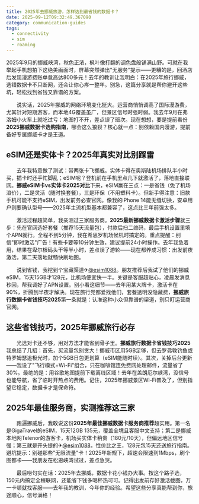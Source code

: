 ```yaml
---
title: 2025年去挪威旅游，怎样选到最省钱的数据卡？
date: 2025-09-12T09:32:49.367090
category: communication-guides
tags:
  - connectivity
  - sim
  - roaming
---
```


2025年9月的挪威峡湾，秋色正浓，枫叶像打翻的调色盘般铺满山野。可就在我举起手机想拍下这绝美画面时，屏幕突然弹出"无服务"提示——更糟的是，回酒店后发现漫游费账单竟高达800多元！去年的教训让我明白：在2025年旅行挪威，选错数据卡不只断网，还会让你心疼一整年。别急，这篇分享就是帮你避开这些坑，轻松找到省钱又靠谱的方案。

　　说实话，2025年挪威的网络环境变化挺大。运营商悄悄调高了国际漫游费，尤其针对短期游客，而本地4G覆盖虽广，但景区信号时强时弱。我去年9月在弗洛姆小火车上就吃过亏：地图打不开，差点误了班次。现在想想，要是提前看份**2025挪威数据卡选购指南**，哪会这么狼狈？核心就一点：别依赖国内漫游，提前备好专属挪威卡才是王道。

## eSIM还是实体卡？2025年真实对比别踩雷

　　去年我特意做了测试：带两张卡飞挪威。实体卡得在奥斯陆机场排队半小时买，插卡时还手忙脚乱；eSIM呢？登机前在手机里点几下就激活了，落地直接联网。**挪威eSIM卡vs实体卡2025对比**下来，eSIM赢在三点：一是省钱（免了机场溢价），二是灵活（随时换套餐），三是环保（不用塑料卡）。但新手得注意：旧款手机可能不支持eSIM，出发前务必查官网。像我的iPhone 14能无缝切换，安卓用户则要确认型号——2025年主流机型基本都兼容了，这点比三年前强太多。

　　激活过程超简单，我亲测过三家服务商。**2025最新挪威数据卡激活步骤**就三步：先在官网选好套餐（推荐15天流量包），付款后扫二维码，最后手机设置里填个APN就行。全程不到5分钟，我在希思罗机场候机时搞定的。重点提醒：别信"即时激活"广告！有些卡要等10分钟生效，建议提前24小时操作。去年我急着用，结果在卑尔根码头干等半小时，差点误了游轮——现在都养成习惯：出发前夜激活，第二天落地就畅快刷地图。

　　说到省钱，我挖到个宝藏渠道✈[@esim1088](https://t.me/s/esim1088)。朋友推荐后我试了他们的挪威eSIM，15天15GB才128元，比机场便宜快一半。关键是客服超贴心，凌晨发消息秒回，帮我调好了APN设置。别小看这细节——去年用某大牌卡，激活卡在90%，折腾到半夜才解决。现在旅行党都爱找他们，套餐透明没隐藏费，**挪威旅行数据卡省钱技巧2025**第一条就是：认准这种小众但靠谱的渠道，别只盯运营商官网。

## 这些省钱技巧，2025年挪威旅行必存

　　光选对卡还不够，用对方法才能省到骨子里。**挪威旅行数据卡省钱技巧2025**我总结了几招：首先，买流量包别贪大！挪威市区用5GB足够，但去罗弗敦钓鱼或特罗姆瑟追极光时，加个5GB日包更划算（eSIM能随时续）。其次，关掉后台更新——我设了"飞行模式+Wi-Fi"组合，只在咖啡馆连免费网处理邮件，流量省了30%。最绝的是：用谷歌地图提前下载离线区域！去年在盖朗厄尔峡湾，没信号也能导航，省了临时开热点的费用。记住，2025年挪威景区Wi-Fi普及了，但别指望它稳定，数据卡才是保命符。

## 2025年最佳服务商，实测推荐这三家

　　跑遍挪威后，我敢说这份**2025年最佳挪威数据卡服务商推荐**超实用。第一名是GigaTravel的eSIM，15天12GB 135元，覆盖全境且客服中文支持；第二是挪威本地网Telenor的游客卡，机场买实体卡稍贵（180元/10天），但偏远地区信号强；第三就是开头提的✈[@esim1088](https://t.me/s/esim1088)，性价比之王，128元包15天还送旅行指南。避坑提示：别碰那些"无限流量"卡！2025年新规下，超速会限速到1Mbps，刷个图都卡——我朋友在松恩峡湾试过，差点急哭。

　　最后唠句实在话：2025年去挪威，数据卡花小钱办大事。按这个路子选，150元内搞定全程联网，还能省下钱多喝杯热可可。记得出发前存好激活截图，万一卡顿就找客服——去年我的教训，今年你的经验。希望这些分享真能帮到你，旅途顺心，信号满格！